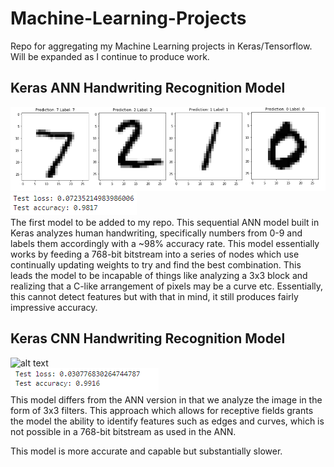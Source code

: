 # Machine-Learning-Projects
Repo for aggregating my Machine Learning projects in Keras/Tensorflow. Will be expanded as I continue to produce work.

## Keras ANN Handwriting Recognition Model
![alt text](imgs/handwriting.PNG)
![alt text](imgs/ANN_accuracy.PNG)  
The first model to be added to my repo. This sequential ANN model built in Keras analyzes human handwriting, specifically
numbers from 0-9 and labels them accordingly with a ~98% accuracy rate. This model essentially works by feeding a 768-bit bitstream into a series of nodes which use continually updating weights to try and find the best combination. This leads the model to be incapable of things like analyzing a 3x3 block and realizing that a C-like arrangement of pixels may be a curve etc. Essentially, this cannot detect features but with that in mind, it still produces fairly impressive accuracy.

## Keras CNN Handwriting Recognition Model
![alt text](https://adeshpande3.github.io/assets/Cover.png)  
![alt text](imgs/CNN_accuracy.PNG)  
This model differs from the ANN version in that we analyze the image in the form of 3x3 filters. This approach which allows for receptive fields grants the model the ability to identify features such as edges and curves, which is not possible in a 768-bit bitstream as used in the ANN.

This model is more accurate and capable but substantially slower.
